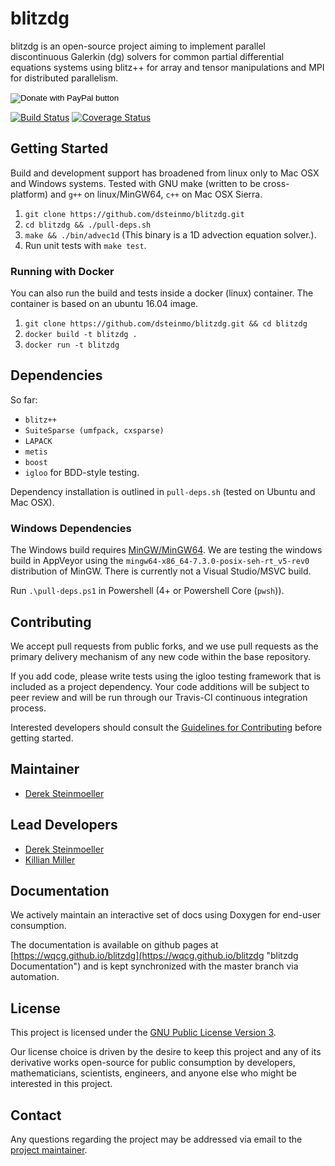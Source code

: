 # blitzdg

blitzdg is an open-source project aiming to implement parallel discontinuous Galerkin (dg) solvers for common partial differential equations systems using blitz++ for array and tensor manipulations and MPI for distributed parallelism.

<form action="https://www.paypal.com/cgi-bin/webscr" method="post" target="_top">
<input type="hidden" name="cmd" value="_s-xclick" />
<input type="hidden" name="hosted_button_id" value="3RM7VGV28NEHU" />
<input type="image" src="https://www.paypalobjects.com/en_US/i/btn/btn_donateCC_LG.gif" border="0" name="submit" title="PayPal - The safer, easier way to pay online!" alt="Donate with PayPal button" />
<img alt="" border="0" src="https://www.paypal.com/en_CA/i/scr/pixel.gif" width="1" height="1" />
</form>

[![Build Status](https://travis-ci.org/dsteinmo/blitzdg.svg?branch=master)](https://travis-ci.org/WQCG/blitzdg)  [![Coverage Status](https://coveralls.io/repos/github/WQCG/blitzdg/badge.svg?branch=master)](https://coveralls.io/github/WQCG/blitzdg?branch=master)

## Getting Started

Build and development support has broadened from linux only to Mac OSX and Windows systems. Tested with GNU make (written to be cross-platform) and `g++` on linux/MinGW64, `c++` on Mac OSX Sierra.

1. `git clone https://github.com/dsteinmo/blitzdg.git`
2. `cd blitzdg && ./pull-deps.sh`
3. `make && ./bin/advec1d` (This binary is a 1D advection equation solver.).
4. Run unit tests with `make test`.

### Running with Docker

You can also run the build and tests inside a docker (linux) container. The container is based on an ubuntu 16.04 image.

1. `git clone https://github.com/dsteinmo/blitzdg.git && cd blitzdg`
2. `docker build -t blitzdg .`
3. `docker run -t blitzdg`

## Dependencies

So far:

* `blitz++`
* `SuiteSparse (umfpack, cxsparse)`
* `LAPACK`
* `metis`
* `boost`
* `igloo` for BDD-style testing.

Dependency installation is outlined in `pull-deps.sh` (tested on Ubuntu and Mac OSX).

### Windows Dependencies

The Windows build requires [MinGW/MinGW64](http://www.mingw.org/wiki/Getting_Started "MinGW Installation Instructions"). We are testing the windows build in AppVeyor using the `mingw64-x86_64-7.3.0-posix-seh-rt_v5-rev0` distribution of MinGW. There is currently not a Visual Studio/MSVC build.

Run `.\pull-deps.ps1` in Powershell (4+ or Powershell Core (`pwsh`)).

## Contributing

We accept pull requests from public forks, and we use pull requests as the primary delivery mechanism of any new code within the base repository.

If you add code, please write tests using the igloo testing framework that is included as a project dependency. Your code additions will be subject to peer review and will be run through our Travis-CI continuous integration process.

Interested developers should consult the [Guidelines for Contributing](https://github.com/WQCG/blitzdg/blob/master/CONTRIBUTING.md "Contributing Markdown") before getting started.

## Maintainer

* [Derek Steinmoeller](https://github.com/dsteinmo)

## Lead Developers

* [Derek Steinmoeller](https://github.com/dsteinmo)
* [Killian Miller](https://github.com/k7miller)

## Documentation

We actively maintain an interactive set of docs using Doxygen for end-user consumption.

The documentation is available on github pages at [https://wqcg.github.io/blitzdg](https://wqcg.github.io/blitzdg "blitzdg Documentation") and is kept synchronized with the master branch via automation.

## License

This project is licensed under the [GNU Public License Version 3](https://www.gnu.org/licenses/gpl-3.0.en.html "GPLv3 License").

Our license choice is driven by the desire to keep this project and any of its derivative works open-source for public consumption by developers, mathematicians, scientists, engineers, and anyone else who might be interested in this project.

## Contact

Any questions regarding the project may be addressed via email to the [project maintainer](mailto:dsteinmo@wqcg.ca).